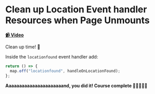 # Clean up Location Event handler Resources when Page Unmounts

**[📹 Video](https://egghead.io/lessons/egghead-clean-up-location-event-handler-resources-when-page-unmounts)**

Clean up time! 🧹

Inside the `locationfound` event handler add:

```js
return () => {
  map.off("locationfound", handleOnLocationFound);
};
```

**Aaaaaaaaaaaaaaaaaaaaaand, you did it! Course complete 🎉🎆🍾🎊💃**
